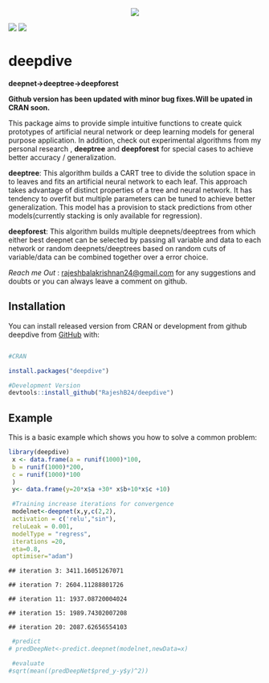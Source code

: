 
<!-- README.md is generated from README.Rmd. Please edit that file -->

<p align="center">

<img  src="https://i.ibb.co/Snv5grs/deepdivelogo.png">

</p>

[![](https://www.r-pkg.org/badges/version/deepdive?color=green)](https://cran.r-project.org/package=deepdive)
[![](https://img.shields.io/badge/Dev-1.0.2-green.svg)](https://rajeshb24.github.io/deepdive/)

# deepdive

**deepnet-\>deeptree-\>deepforest**

**Github version has been updated with minor bug fixes.Will be upated in CRAN soon.**

This package aims to provide simple intuitive functions to create quick
prototypes of artificial neural network or deep learning models for
general purpose application. In addition, check out experimental
algorithms from my personal research , **deeptree** and **deepforest**
for special cases to achieve better accuracy / generalization.

**deeptree**: This algorithm builds a CART tree to divide the solution
space in to leaves and fits an artificial neural network to each leaf.
This approach takes advantage of distinct properties of a tree and
neural network. It has tendency to overfit but multiple parameters can
be tuned to achieve better generalization. This model has a provision to
stack predictions from other models(currently stacking is only available
for regression).

**deepforest**: This algorithm builds multiple deepnets/deeptrees from
which either best deepnet can be selected by passing all variable and
data to each network or random deepnets/deeptrees based on random cuts
of variable/data can be combined together over a error choice.

*Reach me Out* : <rajeshbalakrishnan24@gmail.com> for any suggestions
and doubts or you can always leave a comment on github.

## Installation

You can install released version from CRAN or development from github
deepdive from [GitHub](https://github.com/RajeshB24/deepdive) with:

``` r

#CRAN

install.packages("deepdive")

#Development Version
devtools::install_github("RajeshB24/deepdive")
```

## Example

This is a basic example which shows you how to solve a common problem:

``` r
library(deepdive)
 x <- data.frame(a = runif(1000)*100,
 b = runif(1000)*200,
 c = runif(1000)*100
 )
 y<- data.frame(y=20*x$a +30* x$b+10*x$c +10)

 #Training increase iterations for convergence
 modelnet<-deepnet(x,y,c(2,2),
 activation = c('relu',"sin"),
 reluLeak = 0.001,
 modelType = "regress",
 iterations =20,
 eta=0.8,
 optimiser="adam")
```

    ## iteration 3: 3411.16051267071

    ## iteration 7: 2604.11288801726

    ## iteration 11: 1937.08720004024

    ## iteration 15: 1989.74302007208

    ## iteration 20: 2087.62656554103

``` r
 #predict
# predDeepNet<-predict.deepnet(modelnet,newData=x)

 #evaluate
#sqrt(mean((predDeepNet$pred_y-y$y)^2))
```
